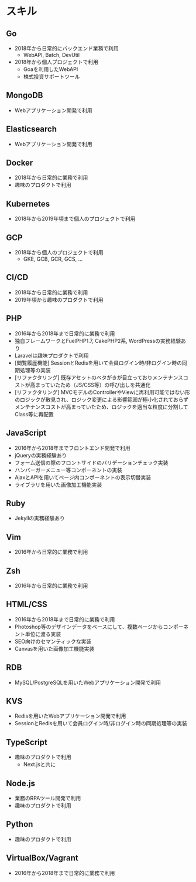 # スキル

## Go
* 2018年から日常的にバックエンド業務で利用
  * WebAPI, Batch, DevUtil
* 2018年から個人プロジェクトで利用
  * Goaを利用したWebAPI
  * 株式投資サポートツール

## MongoDB
* Webアプリケーション開発で利用

## Elasticsearch
* Webアプリケーション開発で利用

## Docker
* 2018年から日常的に業務で利用
* 趣味のプロダクトで利用

## Kubernetes
* 2018年から2019年頃まで個人のプロジェクトで利用

## GCP
* 2018年から個人のプロジェクトで利用
  * GKE, GCB, GCR, GCS, ...

## CI/CD
* 2018年から日常的に業務で利用
* 2019年頃から趣味のプロダクトで利用

## PHP
* 2016年から2018年まで日常的に業務で利用
* 独自フレームワークとFuelPHP1.7, CakePHP2系, WordPressの実務経験あり
* Laravelは趣味プロダクトで利用
* [閲覧履歴機能] SessionとRedisを用いて会員ログイン時/非ログイン時の同期処理等の実装
* [リファクタリング] 既存アセットのベタがきが目立っておりメンテナンスコストが高まっていたため（JS/CSS等）の呼び出しを共通化
* [リファクタリング] MVCモデルのControllerやViewに再利用可能ではない形のロジックが散見され、ロジック変更による影響範囲が極小化されておらずメンテナンスコストが高まっていたため、ロジックを適当な粒度に分割してClass等に再配置

## JavaScript
* 2016年から2018年までフロントエンド開発で利用
* jQueryの実務経験あり
* フォーム送信の際のフロントサイドのバリデーションチェック実装
* ハンバーガーメニュー等コンポーネントの実装
* AjaxとAPIを用いてページ内コンポーネントの表示切替実装
* ライブラリを用いた画像加工機能実装

## Ruby
* Jekyllの実務経験あり

## Vim
* 2016年から日常的に業務で利用

## Zsh
* 2016年から日常的に業務で利用

## HTML/CSS
* 2016年から2018年まで日常的に業務で利用
* Photoshop等のデザインデータをベースにして、複数ページからコンポーネント単位に渡る実装
* SEO向けのセマンティックな実装
* Canvasを用いた画像加工機能実装

## RDB
* MySQL/PostgreSQLを用いたWebアプリケーション開発で利用

## KVS
* Redisを用いたWebアプリケーション開発で利用
* SessionとRedisを用いて会員ログイン時/非ログイン時の同期処理等の実装

## TypeScript
* 趣味のプロダクトで利用
  * Next.jsと共に

## Node.js
* 業務のRPAツール開発で利用
* 趣味のプロダクトで利用

## Python
* 趣味のプロダクトで利用

## VirtualBox/Vagrant
* 2016年から2018年まで日常的に業務で利用

